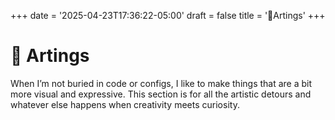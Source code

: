+++
date = '2025-04-23T17:36:22-05:00'
draft = false
title = '🎨Artings'
+++

# 🎨 Artings

When I’m not buried in code or configs, I like to make things that are a bit more visual and expressive. This section is for all the artistic detours and whatever else happens when creativity meets curiosity.
